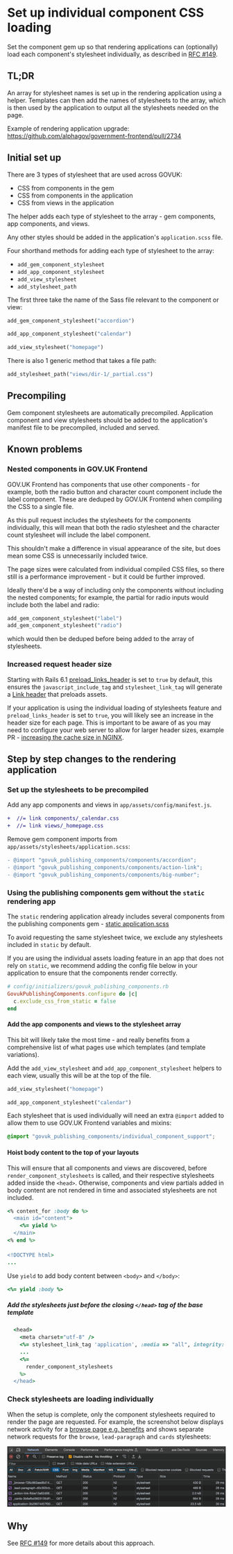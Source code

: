 # Set up individual component CSS loading

Set the component gem up so that rendering applications can (optionally) load each component's stylesheet individually, as described in [RFC #149](https://github.com/alphagov/govuk-rfcs/pull/152).

## TL;DR

An array for stylesheet names is set up in the rendering application using a helper. Templates can then add the names of stylesheets to the array, which is then used by the application to output all the stylesheets needed on the page.

Example of rendering application upgrade: <https://github.com/alphagov/government-frontend/pull/2734>

## Initial set up

There are 3 types of stylesheet that are used across GOVUK:

- CSS from components in the gem
- CSS from components in the application
- CSS from views in the application

The helper adds each type of stylesheet to the array - gem components, app components, and views.

Any other styles should be added in the application's `application.scss` file.

Four shorthand methods for adding each type of stylesheet to the array:

- `add_gem_component_stylesheet`
- `add_app_component_stylesheet`
- `add_view_stylesheet`
- `add_stylesheet_path`

The first three take the name of the Sass file relevant to the component or view:

```ruby
add_gem_component_stylesheet("accordion")
```

```ruby
add_app_component_stylesheet("calendar")
```

```ruby
add_view_stylesheet("homepage")
```

There is also 1 generic method that takes a file path:

```ruby
add_stylesheet_path("views/dir-1/_partial.css")
```

## Precompiling

Gem component stylesheets are automatically precompiled. Application component and view stylesheets should be added to the application's manifest file to be precompiled, included and served.

## Known problems

### Nested components in GOV.UK Frontend

GOV.UK Frontend has components that use other components - for example, both the radio button and character count component include the label component. These are deduped by GOV.UK Frontend when compiling the CSS to a single file.

As this pull request includes the stylesheets for the components individually, this will mean that both the radio stylesheet and the character count stylesheet will include the label component.

This shouldn't make a difference in visual appearance of the site, but does mean some CSS is unnecessarily included twice.

The page sizes were calculated from individual compiled CSS files, so there still is a performance improvement - but it could be further improved.

Ideally there'd be a way of including only the components without including the nested components; for example, the partial for radio inputs would include both the label and radio:

```ruby
add_gem_component_stylesheet("label")
add_gem_component_stylesheet("radio")
```

which would then be deduped before being added to the array of stylesheets.

### Increased request header size

Starting with Rails 6.1 [preload_links_header](https://guides.rubyonrails.org/configuring.html#config-action-view-preload-links-header) is set to `true` by default, this ensures the `javascript_include_tag` and `stylesheet_link_tag` will generate a [Link header](https://developer.mozilla.org/en-US/docs/Web/HTTP/Headers/Link) that preloads assets.

If your application is using the individual loading of stylesheets feature and `preload_links_header` is set to `true`, you will likely see an increase in the header size for each page. This is important to be aware of as you may need to configure your web server to allow for larger header sizes, example PR - [increasing the cache size in NGINX](https://github.com/alphagov/govuk-puppet/pull/11846).

## Step by step changes to the rendering application

### Set up the stylesheets to be precompiled

Add any app components and views in `app/assets/config/manifest.js`.

```diff
+  //= link components/_calendar.css
+  //= link views/_homepage.css
```

Remove gem component imports from `app/assets/stylesheets/application.scss`:

```diff
- @import "govuk_publishing_components/components/accordion";
- @import "govuk_publishing_components/components/action-link";
- @import "govuk_publishing_components/components/big-number";
```

### Using the publishing components gem without the `static` rendering app

The `static` rendering application already includes several components from the publishing components gem - [static application.scss](https://github.com/alphagov/static/blob/main/app/assets/stylesheets/application.scss)

To avoid requesting the same stylesheet twice, we exclude any stylesheets included in `static` by default.

If you are using the individual assets loading feature in an app that does not rely on `static`, we recommend adding the config file below in your application to ensure that the components render correctly.

```rb
# config/initializers/govuk_publishing_components.rb
GovukPublishingComponents.configure do |c|
  c.exclude_css_from_static = false
end
```

#### Add the app components and views to the stylesheet array

This bit will likely take the most time - and really benefits from a comprehensive list of what pages use which templates (and template variations).

Add the `add_view_stylesheet` and `add_app_component_stylesheet` helpers to each view, usually this will be at the top of the file.

```rb
add_view_stylesheet("homepage")
```

```rb
add_app_component_stylesheet("calendar")
```

Each stylesheet that is used individually will need an extra `@import` added to allow them to use GOV.UK Frontend variables and mixins:

```scss
@import "govuk_publishing_components/individual_component_support";
```

#### Hoist body content to the top of your layouts

This will ensure that all components and views are discovered, before `render_component_stylesheets` is called, and their respective stylesheets added inside the `<head>`. Otherwise, components and view partials added in body content are not rendered in time and associated stylesheets are not included.

```rb
<% content_for :body do %>
  <main id="content">
    <%= yield %>
  </main>
<% end %>

<!DOCTYPE html>
...
```

Use `yield` to add body content between `<body>` and `</body>`:

```rb
<%= yield :body %>
```

##### Add the stylesheets just before the closing `</head>` tag of the base template

```rb
  <head>
    <meta charset="utf-8" />
    <%= stylesheet_link_tag 'application', :media => "all", integrity: false %>
    ...
    <%=
      render_component_stylesheets
    %>
  </head>
```

### Check stylesheets are loading individually

When the setup is complete, only the component stylesheets required to render the page are requested. For example, the screenshot below displays network activity for a [browse page e.g. benefits](https://www.gov.uk/browse/benefits) and shows separate network requests for the `browse`, `lead-paragraph` and `cards` stylesheets:

![Network requests for individual stylesheets](./images/individual-stylesheets.png)

## Why

See [RFC #149](https://github.com/alphagov/govuk-rfcs/pull/152) for more details about this approach.
